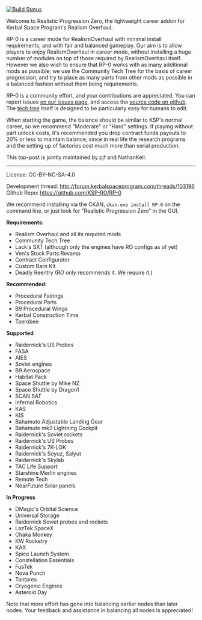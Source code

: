 [![Build Status](https://travis-ci.org/KSP-RO/RP-0.svg?branch=master)](https://travis-ci.org/KSP-RO/RP-0)

Welcome to Realistic Progression Zero, the lightweight career addon for Kerbal Space Program's Realism Overhaul.

RP-0 is a career mode for RealismOverhaul with minimal install requirements, and with fair and balanced gameplay. Our aim is to allow players to enjoy RealismOverhaul in career mode, without installing a huge number of modules on top of those required by RealismOverhaul itself. However we also wish to ensure that RP-0 works with as many additional mods as possible; we use the Community Tech Tree for the basis of career progression, and try to place as many parts from other mods as possible in a balanced fashion without them being requirements.

RP-0 is a community effort, and your contributions are appreciated. You can report issues [on our issues page](https://github.com/KSP-RO/RP-0), and access the [source code on github](https://github.com/KSP-RO/RP-0). The [tech tree](https://github.com/KSP-RO/RP-0/blob/master/tree.yml) itself is designed to be particularly easy for humans to edit.

When starting the game, the balance should be similar to KSP's normal career, so we recommend "Moderate" or "Hard" settings. If playing without part unlock costs, it's recommended you drop contract funds payouts to 20% or less to maintain balance, since in real life the research programs and the setting up of factories cost much more than serial production.

This top-post is jointly maintained by pjf and NathanKell.

---

License: CC-BY-NC-SA-4.0

Development thread: http://forum.kerbalspaceprogram.com/threads/103196
Github Repo:  https://github.com/KSP-RO/RP-0

We recommend installing via the CKAN, `ckan.exe install RP-0` on the command line, or just look for "Realistic Progression Zero" in the GUI.

**Requirements:**
- Realism Overhaul and all its required mods
- Community Tech Tree
- Lack's SXT (although only the engines have RO configs as of yet)
- Ven's Stock Parts Revamp
- Contract Configurator
- Custom Barn Kit
- Deadly Reentry (RO only recommends it. We require it.)

**Recommended:**
- Procedural Fairings
- Procedural Parts
- B9 Procedural Wings
- Kerbal Construction Time
- Taerobee

**Supported**
- Raidernick's US Probes
- FASA
- AIES
- Soviet engines
- B9 Aerospace
- Habitat Pack
- Space Shuttle by Mike NZ
- Space Shuttle by Dragon1
- SCAN SAT
- Infernal Robotics
- KAS
- KIS
- Bahamuto Adjustable Landing Gear
- Bahamuto mk2 Lightning Cockpit
- Raidernick's Soviet rockets
- Raidernick's US Probes
- Raidernick's 7K-LOK
- Raidernick's Soyuz, Salyut
- Raidernick's Skylab
- TAC Life Support
- Starshine Merlin engines
- Remote Tech
- NearFuture Solar panels

**In Progress**
- DMagic's Orbital Science
- Universal Storage
- Raidernick Soviet probes and rockets
- LazTek SpaceX 
- Chaka Monkey 
- KW Rocketry
- KAX 
- Spice Launch System 
- Constellation Essentials 
- FusTek
- Nova Punch
- Tantares
- Cryogenic Engines
- Asteroid Day

Note that more effort has gone into balancing earlier nodes than later nodes. Your feedback and assistance in balancing all nodes is appreciated!
